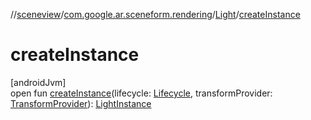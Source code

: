 //[sceneview](../../../index.md)/[com.google.ar.sceneform.rendering](../index.md)/[Light](index.md)/[createInstance](create-instance.md)

# createInstance

[androidJvm]\
open fun [createInstance](create-instance.md)(lifecycle: [Lifecycle](https://developer.android.com/reference/kotlin/androidx/lifecycle/Lifecycle.html), transformProvider: [TransformProvider](../../com.google.ar.sceneform.common/-transform-provider/index.md)): [LightInstance](../-light-instance/index.md)
